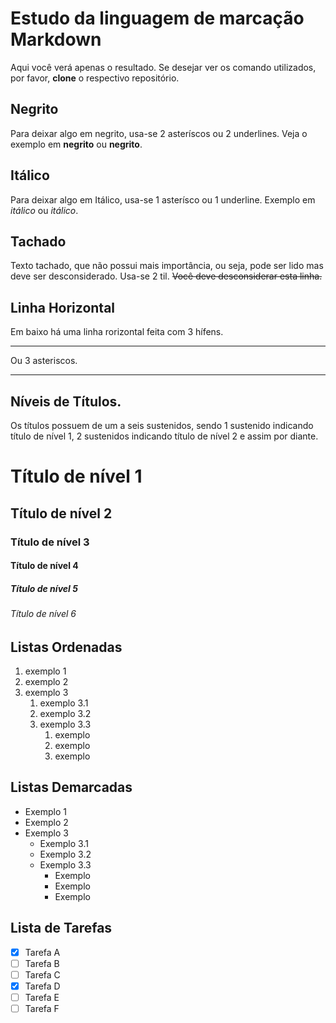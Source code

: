 # Estudo da linguagem de marcação Markdown

Aqui você verá apenas o resultado. Se desejar ver os comando utilizados, por favor, __clone__ o respectivo repositório.

## Negrito
Para deixar algo em negrito, usa-se 2 asteríscos ou 2 underlines.
Veja o exemplo em **negrito** ou __negrito__.

## Itálico
Para deixar algo em Itálico, usa-se 1 asterísco ou 1 underline.
Exemplo em *itálico* ou _itálico_.

## Tachado
Texto tachado, que não possui mais importância, ou seja, pode ser lido mas deve ser desconsiderado. Usa-se 2 til. ~~Você deve desconsiderar esta linha.~~

## Linha Horizontal
Em baixo há uma linha rorizontal feita com 3 hífens.

---

Ou 3 asteriscos.

***

## Níveis de Títulos.
Os títulos possuem de um a seis sustenidos, sendo 1 sustenido indicando título de nível 1, 2 sustenidos indicando título de nível 2 e assim por diante.

# Título de nível 1
## Título de nível 2
### Título de nível 3
#### Título de nível 4
##### Título de nível 5
###### Título de nível 6

## Listas Ordenadas
1. exemplo 1
1. exemplo 2
1. exemplo 3
   1. exemplo 3.1
   1. exemplo 3.2
   1. exemplo 3.3
      1. exemplo
      1. exemplo
      1. exemplo

## Listas Demarcadas
* Exemplo 1
* Exemplo 2
* Exemplo 3
   * Exemplo 3.1
   * Exemplo 3.2
   * Exemplo 3.3
      * Exemplo
      * Exemplo
      * Exemplo

## Lista de Tarefas
- [x] Tarefa A
- [ ] Tarefa B
- [ ] Tarefa C
- [X] Tarefa D
- [ ] Tarefa E
- [ ] Tarefa F
